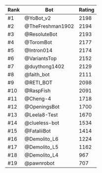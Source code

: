 Rank|Bot|Rating
---|---|---
#1|@YoBot_v2|2198
#2|@TheFreshman1902|2194
#3|@ResoluteBot|2193
#4|@ToromBot|2177
#5|@Intron014|2174
#6|@VariantsTop|2152
#7|@duythong1402|2129
#8|@faith_bot|2111
#9|@RETI_BOT|2098
#10|@RaspFish|2091
#11|@Cheng-4|1718
#12|@OpeningsBot|1700
#13|@Leela8-Test|1670
#14|@clueless-bot|1534
#15|@FataliiBot|1414
#16|@Demolito_L6|1224
#17|@Demolito_L5|1162
#18|@Demolito_L4|967
#19|@pawnrobot|707
